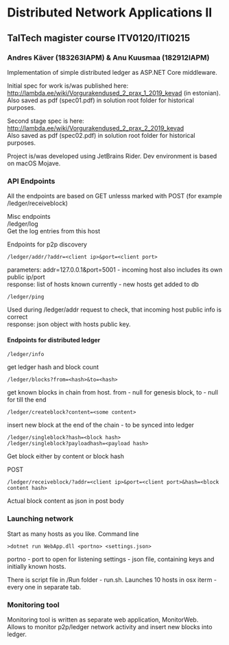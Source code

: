 # Distributed Network Applications II
## TalTech magister course ITV0120/ITI0215

### Andres Käver (183263IAPM) & Anu Kuusmaa (182912IAPM)


Implementation of simple distributed ledger as ASP.NET Core middleware.

Initial spec for work is/was published here: 
http://lambda.ee/wiki/Vorgurakendused_2_prax_1_2019_kevad (in estonian).  
Also saved as pdf (spec01.pdf) in solution root folder for historical purposes.

Second stage spec is here: 
http://lambda.ee/wiki/Vorgurakendused_2_prax_2_2019_kevad  
Also saved as pdf (spec02.pdf) in solution root folder for historical purposes.  


Project is/was developed using JetBrains Rider. Dev environment is based on macOS Mojave.  


### API Endpoints

All the endpoints are based on GET unlesss marked with POST (for example /ledger/receiveblock)  

Misc endpoints  
/ledger/log  
Get the log entries from this host  


Endpoints for p2p discovery  
~~~
/ledger/addr/?addr=<client ip>&port=<client port>  
~~~
parameters: addr=127.0.0.1&port=5001 - incoming host also includes its own public ip/port  
response: list of hosts known currently - new hosts get added to db  
 
~~~
/ledger/ping  
~~~
Used during /ledger/addr request to check, that incoming host public info is correct  
response: json object with hosts public key.  


#### Endpoints for distributed ledger  
~~~
/ledger/info 
~~~
get ledger hash and block count

~~~
/ledger/blocks?from=<hash>&to=<hash>  
~~~
get known blocks in chain from host. from - null for genesis block, to - null for till the end  

~~~
/ledger/createblock?content=<some content>  
~~~
insert new block at the end of the chain - to be synced into ledger  
  
~~~
/ledger/singleblock?hash=<block hash>  
/ledger/singleblock?payloadhash=<payload hash>  
~~~
Get block either by content or block hash  

POST  
~~~
/ledger/receiveblock/?addr=<client ip>&port=<client port>&hash=<block content hash>  
~~~
Actual block content as json in post body  

### Launching network

Start as many hosts as you like. Command line  
~~~
>dotnet run WebApp.dll <portno> <settings.json>
~~~
portno - port to open for listening
settings - json file, containing keys and initially known hosts.

There is script file in /Run folder - run.sh. Launches 10 hosts in osx iterm - every one in separate tab.

### Monitoring tool

Monitoring tool is written as separate web application, MonitorWeb.  
Allows to monitor p2p/ledger network activity and insert new blocks into ledger.   
